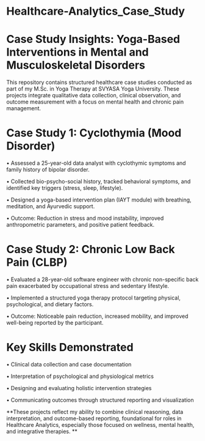 # Healthcare-Analytics_Case_Study

# Case Study Insights: Yoga-Based Interventions in Mental and Musculoskeletal Disorders

This repository contains structured healthcare case studies conducted as part of my M.Sc. in Yoga Therapy at SVYASA Yoga University. These projects integrate qualitative data collection, clinical observation, and outcome measurement with a focus on mental health and chronic pain management.

# Case Study 1: Cyclothymia (Mood Disorder)

•	Assessed a 25-year-old data analyst with cyclothymic symptoms and family history of bipolar disorder.

•	Collected bio-psycho-social history, tracked behavioral symptoms, and identified key triggers (stress, sleep, lifestyle).

•	Designed a yoga-based intervention plan (IAYT module) with breathing, meditation, and Ayurvedic support.

•	Outcome: Reduction in stress and mood instability, improved anthropometric parameters, and positive patient feedback.

 # Case Study 2: Chronic Low Back Pain (CLBP)
 
•	Evaluated a 28-year-old software engineer with chronic non-specific back pain exacerbated by occupational stress and sedentary lifestyle.

•	Implemented a structured yoga therapy protocol targeting physical, psychological, and dietary factors.

•	Outcome: Noticeable pain reduction, increased mobility, and improved well-being reported by the participant.


# Key Skills Demonstrated

•	Clinical data collection and case documentation

•	Interpretation of psychological and physiological metrics

•	Designing and evaluating holistic intervention strategies

•	Communicating outcomes through structured reporting and visualization


**These projects reflect my ability to combine clinical reasoning, data interpretation, and outcome-based reporting, foundational for roles in Healthcare Analytics, especially those focused on wellness, mental health, and integrative therapies.
**
